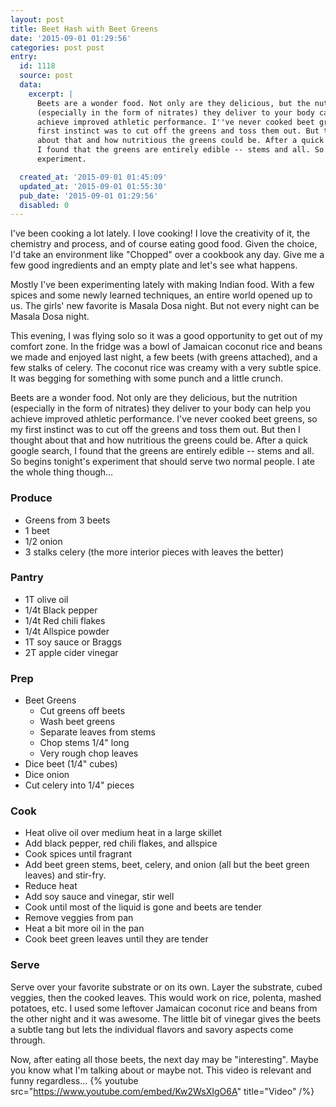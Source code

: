 ```yaml
---
layout: post
title: Beet Hash with Beet Greens
date: '2015-09-01 01:29:56'
categories: post post
entry:
  id: 1118
  source: post
  data:
    excerpt: |
      Beets are a wonder food. Not only are they delicious, but the nutrition
      (especially in the form of nitrates) they deliver to your body can help you
      achieve improved athletic performance. I''ve never cooked beet greens, so my
      first instinct was to cut off the greens and toss them out. But then I thought
      about that and how nutritious the greens could be. After a quick google search,
      I found that the greens are entirely edible -- stems and all. So begins tonight's
      experiment.

  created_at: '2015-09-01 01:45:09'
  updated_at: '2015-09-01 01:55:30'
  pub_date: '2015-09-01 01:29:56'
  disabled: 0
---
```

I've been cooking a lot lately. I love cooking! I love the creativity of it, the chemistry and process, and of course eating good food. Given the choice, I'd take an environment like "Chopped" over a cookbook any day. Give me a few good ingredients and an empty plate and let's see what happens.

Mostly I've been experimenting lately with making Indian food. With a few spices and some newly learned techniques, an entire world opened up to us. The girls' new favorite is Masala Dosa night. But not every night can be Masala Dosa night.

This evening, I was flying solo so it was a good opportunity to get out of my comfort zone. In the fridge was a bowl of Jamaican coconut rice and beans we made and enjoyed last night, a few beets (with greens attached), and a few stalks of celery. The coconut rice was creamy with a very subtle spice. It was begging for something with some punch and a little crunch.

Beets are a wonder food. Not only are they delicious, but the nutrition (especially in the form of nitrates) they deliver to your body can help you achieve improved athletic performance. I've never cooked beet greens, so my first instinct was to cut off the greens and toss them out. But then I thought about that and how nutritious the greens could be. After a quick google search, I found that the greens are entirely edible -- stems and all. So begins tonight's experiment that should serve two normal people. I ate the whole thing though...

### Produce

* Greens from 3 beets
* 1 beet
* 1/2 onion
* 3 stalks celery (the more interior pieces with leaves the better)

### Pantry

* 1T olive oil
* 1/4t Black pepper
* 1/4t Red chili flakes
* 1/4t Allspice powder
* 1T soy sauce or Braggs
* 2T apple cider vinegar

### Prep

* Beet Greens
  * Cut greens off beets
  * Wash beet greens
  * Separate leaves from stems
  * Chop stems 1/4" long
  * Very rough chop leaves
* Dice beet (1/4" cubes)
* Dice onion
* Cut celery into 1/4" pieces

### Cook

* Heat olive oil over medium heat in a large skillet
* Add black pepper, red chili flakes, and allspice
* Cook spices until fragrant
* Add beet green stems, beet, celery, and onion (all but the beet green leaves) and stir-fry.
* Reduce heat
* Add soy sauce and vinegar, stir well
* Cook until most of the liquid is gone and beets are tender
* Remove veggies from pan
* Heat a bit more oil in the pan
* Cook beet green leaves until they are tender

### Serve
Serve over your favorite substrate or on its own. Layer the substrate, cubed veggies, then the cooked leaves. This would work on rice, polenta, mashed potatoes, etc. I used some leftover Jamaican coconut rice and beans from the other night and it was awesome. The little bit of vinegar gives the beets a subtle tang but lets the individual flavors and savory aspects come through.

Now, after eating all those beets, the next day may be "interesting". Maybe you know what I'm talking about or maybe not. This video is relevant and funny regardless...
{% youtube src="https://www.youtube.com/embed/Kw2WsXIgO6A" title="Video" /%}

